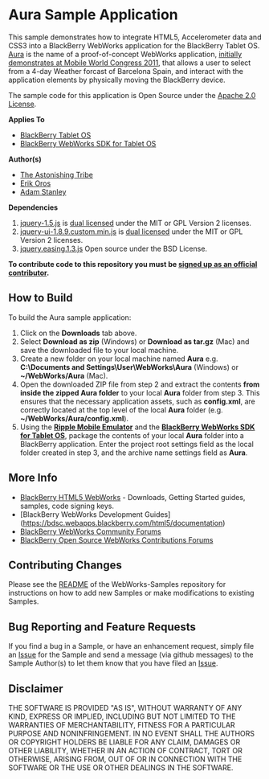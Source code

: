 # Aura Sample Application

This sample demonstrates how to integrate HTML5, Accelerometer data and CSS3 into a BlackBerry WebWorks application for the BlackBerry Tablet OS. [Aura](http://supportforums.blackberry.com/t5/Web-and-WebWorks-Development/Sample-Application-Demonstrating-HTML5-and-Accelerometer/ta-p/1150115) is the name of a proof-of-concept WebWorks application, [initially demonstrates at Mobile World Congress 2011](http://www.youtube.com/watch?v=uH7NKhNyygw), that allows a user to select from a 4-day Weather forcast of Barcelona Spain, and interact with the application elements by physically moving the BlackBerry device.

The sample code for this application is Open Source under the [Apache 2.0 License](http://www.apache.org/licenses/LICENSE-2.0.html).


**Applies To**

* [BlackBerry Tablet OS](http://us.blackberry.com/developers/tablet/) 
* [BlackBerry WebWorks SDK for Tablet OS](http://us.blackberry.com/developers/tablet/webworks.jsp)

**Author(s)** 

* [The Astonishing Tribe](http://tat.se/)
* [Erik Oros](http://supportforums.blackberry.com/t5/user/viewprofilepage/user-id/172321)
* [Adam Stanley](https://github.com/astanley)

**Dependencies**

1. [jquery-1.5.js](http://code.jquery.com/jquery-1.5.js) is [dual licensed](http://jquery.org/license/) under the MIT or GPL Version 2 licenses.
2. [jquery-ui-1.8.9.custom.min.js](http://code.jquery.com/ui/1.8.9/jquery-ui.min.js) is [dual licensed](http://jquery.org/license/) under the MIT or GPL Version 2 licenses.
3. [jquery.easing.1.3.js](http://gsgd.co.uk/sandbox/jquery/easing/jquery.easing.1.3.js)  Open source under the BSD License. 


**To contribute code to this repository you must be [signed up as an official contributor](https://github.com/blackberry/WebWorks/wiki/How-to-Contribute).**


## How to Build

To build the Aura sample application:

1. Click on the **Downloads** tab above.
2. Select **Download as zip** (Windows) or **Download as tar.gz** (Mac) and save the downloaded file to your local machine.
3. Create a new folder on your local machine named **Aura** e.g. **C:\Documents and Settings\User\WebWorks\Aura** (Windows) or **~/WebWorks/Aura** (Mac).
4. Open the downloaded ZIP file from step 2 and extract the contents **from inside the zipped Aura folder** to your local **Aura** folder from step 3.  This ensures that the necessary application assets, such as **config.xml**, are correctly located at the top level of the local **Aura** folder (e.g. **~/WebWorks/Aura/config.xml**).
5. Using the **[Ripple Mobile Emulator](http://developer.blackberry.com/html5/download)** and the **[BlackBerry WebWorks SDK for Tablet OS](http://developer.blackberry.com/html5/download)**, package the contents of your local **Aura** folder into a BlackBerry application.  Enter the project root settings field as the local folder created in step 3, and the archive name settings field as **Aura**.


## More Info

* [BlackBerry HTML5 WebWorks](https://bdsc.webapps.blackberry.com/html5/) - Downloads, Getting Started guides, samples, code signing keys.
* [BlackBerry WebWorks Development Guides] (https://bdsc.webapps.blackberry.com/html5/documentation)
* [BlackBerry WebWorks Community Forums](http://supportforums.blackberry.com/t5/Web-and-WebWorks-Development/bd-p/browser_dev)
* [BlackBerry Open Source WebWorks Contributions Forums](http://supportforums.blackberry.com/t5/BlackBerry-WebWorks/bd-p/ww_con)


## Contributing Changes

Please see the [README](https://github.com/astanley/WebWorks-Samples/blob/master/README.md) of the WebWorks-Samples repository for instructions on how to add new Samples or make modifications to existing Samples.


## Bug Reporting and Feature Requests

If you find a bug in a Sample, or have an enhancement request, simply file an [Issue](https://github.com/blackberry/WebWorks-Samples/issues) for the Sample and send a message (via github messages) to the Sample Author(s) to let them know that you have filed an [Issue](https://github.com/blackberry/WebWorks-Samples/issues).

## Disclaimer

THE SOFTWARE IS PROVIDED "AS IS", WITHOUT WARRANTY OF ANY KIND, EXPRESS OR IMPLIED, INCLUDING BUT NOT LIMITED TO THE WARRANTIES OF MERCHANTABILITY, FITNESS FOR A PARTICULAR PURPOSE AND NONINFRINGEMENT. IN NO EVENT SHALL THE AUTHORS OR COPYRIGHT HOLDERS BE LIABLE FOR ANY CLAIM, DAMAGES OR OTHER LIABILITY, WHETHER IN AN ACTION OF CONTRACT, TORT OR OTHERWISE, ARISING FROM, OUT OF OR IN CONNECTION WITH THE SOFTWARE OR THE USE OR OTHER DEALINGS IN THE SOFTWARE.
